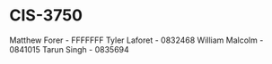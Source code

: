 # CIS-3750

Matthew Forer   - FFFFFFF
Tyler Laforet   - 0832468
William Malcolm - 0841015
Tarun Singh     - 0835694
